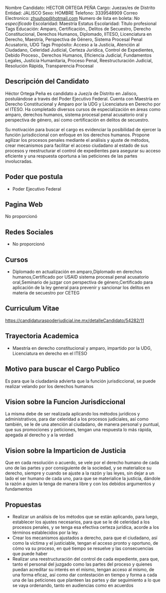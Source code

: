 Nombre Candidato: HECTOR ORTEGA PEÑA
Cargo: Juezas/es de Distrito
Entidad: JALISCO
Sexo: HOMBRE
Telefono: 3339548909
Correo Electronico: zhuuhop@hotmail.com
Numero de lista en boleta: *No especificado*
Escolaridad: Maestría
Estatus Escolaridad: Título profesional
Tags Educación: Amparo, Certificación., Delitos de Secuestro, Derecho Constitucional, Derechos Humanos, Diplomado, IITESO, Licenciatura en Derecho, Maestría, Perspectiva de Género, Sistema Procesal Penal Acusatorio, UDG
Tags Propósito: Acceso a la Justicia, Atención al Ciudadano, Celeridad Judicial, Certeza Jurídica, Control de Expedientes, Debido Proceso., Derechos Humanos, Eficiencia Judicial, Fundamentos Legales, Justicia Humanitaria, Proceso Penal, Reestructuración Judicial, Resolución Rápida, Transparencia Procesal


## Descripción del Candidato 

Héctor Ortega Peña es candidato a Juez/a de Distrito en Jalisco, postulándose a través del Poder Ejecutivo Federal. Cuenta con Maestría en Derecho Constitucional y Amparo por la UDG y Licenciatura en Derecho por el ITESO. Ha completado diversos cursos de especialización en áreas como amparo, derechos humanos, sistema procesal penal acusatorio oral y perspectiva de género, así como certificación en delitos de secuestro.

Su motivación para buscar el cargo es evidenciar la posibilidad de ejercer la función jurisdiccional con enfoque en los derechos humanos. Propone agilizar los procesos penales mediante el análisis y ajuste de métodos, crear mecanismos para facilitar el acceso ciudadano al estado de sus procesos y reestructurar el control de expedientes para asegurar su acceso eficiente y una respuesta oportuna a las peticiones de las partes involucradas.


## Poder que postula

- Poder Ejecutivo Federal


## Pagina Web

No proporcionó


## Redes Sociales

- No proporcionó


## Cursos

- Diplomado en actualización en amparo,Diplomado en derechos humanos,Certificado por USAID sistema procesal penal acusatorio oral,Seminario de juzgar con perspectiva de género,Certificado para aplicación de la ley general para prevenir y sancionar los delitos en materia de secuestro por CETEG


## Curriculum Vitae

https://candidaturaspoderjudicial.ine.mx/detalleCandidato/54282/11


## Trayectoria Academica

- Maestría en derecho constitucional y amparo, impartido por la UDG, Licenciatura en derecho en el ITESO


## Motivo para buscar el Cargo Publico

Es para que la ciudadanía advierta que la función jurisdiccional, se puede realizar velando por los derechos humanos


## Vision sobre la Funcion Jurisdiccional

La misma debe de ser realizada aplicando los métodos jurídicos y administrativos, para dar celeridad a los procesos judiciales, así como también, se le de una atención al ciudadano, de manera personal y puntual, que sus promociones y peticiones, tengan una respuesta lo más rápida, apegada al derecho y a la verdad


## Vision sobre la Imparticion de Justicia

Que en cada resolución o acuerdo, se vele por el derecho humano de cada uno de las partes y por consiguiente de la sociedad, y se materialice su derecho, siempre y cuando se ajuste a la razón y las leyes, sin dejar a un lado el ser humano de cada uno, para que se materialice la justicia, dándole la razón a quien la tenga de manera libre y con los debidos argumentos y fundamentos


## Propuestas

- Realizar un análisis de los métodos que se están aplicando, para luego, establecer los ajustes necesarios, para que se le dé celeridad a los procesos penales, y se tenga esa efectiva certeza jurídica, acorde a los términos establecidos por la ley.
- Crear los mecanismos ajustados a derecho, para que el ciudadano, así como la víctima y el justiciable, tengan el acceso pronto y oportuno, de cómo va su proceso, en qué tiempo se resuelve y las consecuencias que puede haber
- Realizar una reestructuración del control de cada expediente, para que, tanto el personal del juzgado como las partes del proceso y quienes puedan acreditar su interés en el mismo, tengan acceso al mismo, de una forma eficaz, así como dar contestación en tiempo y forma a cada una de las peticiones que planteen las partes y dar seguimiento a lo que se vaya ordenando, tanto en audiencias como en acuerdos

